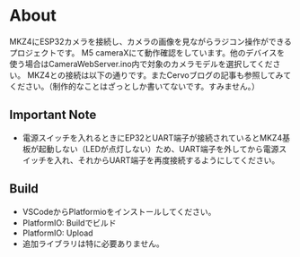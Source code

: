 # About
MKZ4にESP32カメラを接続し、カメラの画像を見ながらラジコン操作ができるプロジェクトです。
M5 cameraXにて動作確認をしています。他のデバイスを使う場合はCameraWebServer.ino内で対象のカメラモデルを選択してください。
MKZ4との接続は以下の通りです。またCervoブログの記事も参照してみてください。（制作的なことはざっとしか書いてないです。すみません。）

## Important Note
- 電源スイッチを入れるときにEP32とUART端子が接続されているとMKZ4基板が起動しない（LEDが点灯しない）ため、UART端子を外してから電源スイッチを入れ、それからUART端子を再度接続するようにしてください。

## Build
- VSCodeからPlatformioをインストールしてください。
- PlatformIO: Buildでビルド
- PlatformIO: Upload
- 追加ライブラリは特に必要ありません。

